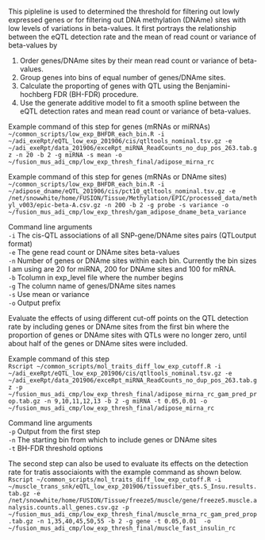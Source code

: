 This pipleline is used to determined the threshold for filtering out lowly expressed genes or for filtering out DNA methylation (DNAme) sites with low levels of variations in beta-values. It first portrays the relationship between the eQTL detection rate and the mean of read count or variance of beta-values by <br />
  1. Order genes/DNAme sites by their mean read count or variance of beta-values.<br />
  2. Group genes into bins of equal number of genes/DNAme sites.<br />
  3. Calculate the proporting of genes with QTL using the Benjamini-hochberg FDR (BH-FDR) procedure. <br />
  4. Use the generate additive model to fit a smooth spline between the eQTL detection rates and mean read count or variance of beta-values. <br />

Example command of this step for genes (mRNAs or miRNAs)<br />
  `~/common_scripts/low_exp_BHFDR_each_bin.R -i ~/adi_exeRpt/eQTL_low_exp_201906/cis/qtltools_nominal.tsv.gz -e ~/adi_exeRpt/data_201906/exceRpt_miRNA_ReadCounts_no_dup_pos_263.tab.gz -n 20 -b 2 -g miRNA -s mean -o ~/fusion_mus_adi_cmp/low_exp_thresh_final/adipose_mirna_rc`<br />

Example command of this step for genes (mRNAs or DNAme sites)<br />
  `~/common_scripts/low_exp_BHFDR_each_bin.R -i ~/adipose_dname/eQTL_201906/cis/pct10_qtltools_nominal.tsv.gz -e /net/snowwhite/home/FUSION/Tissue/Methylation/EPIC/processed_data/methyl_v003/epic-beta-A.csv.gz -n 200 -b 2 -g probe -s variance -o ~/fusion_mus_adi_cmp/low_exp_thresh/gam_adipose_dname_beta_variance`<br />

Command line arguments <br /> 
  `-i` The cis-QTL associations of all SNP-gene/DNAme sites pairs (QTLoutput format) <br />
  `-e` The gene read count or DNAme sites beta-values <br />
  `-n` Number of genes or DNAme sites within each bin. Currently the bin sizes I am using are 20 for miRNA, 200 for DNAme sites and 100 for mRNA. <br />
  `-b` Tcolumn in exp_level file where the number begins <br />
  `-g` The column name of genes/DNAme sites names <br />
  `-s` Use mean or variance <br />
  `-o` Output prefix <br />


Evaluate the effects of using different cut-off points on the QTL detection rate by including genes or DNAme sites from the first bin where the proportion of genes or DNAme sites with QTLs were no longer zero, until about half of the genes or DNAme sites were included.

Example command of this step <br />
  `Rscript ~/common_scripts/mol_traits_diff_low_exp_cutoff.R -i ~/adi_exeRpt/eQTL_low_exp_201906/cis/qtltools_nominal.tsv.gz -e ~/adi_exeRpt/data_201906/exceRpt_miRNA_ReadCounts_no_dup_pos_263.tab.gz -p ~/fusion_mus_adi_cmp/low_exp_thresh_final/adipose_mirna_rc_gam_pred_prop.tab.gz -n 9,10,11,12,13 -b 2 -g miRNA -t 0.05,0.01 -o ~/fusion_mus_adi_cmp/low_exp_thresh_final/adipose_mirna_rc`<br /> 

Command line arguments <br /> 
  `-p` Output from the first step <br />
  `-n` The starting bin from which to include genes or DNAme sites <br />
  `-t` BH-FDR threshold options <br />


The second step can also be used to evaluate its effects on the detection rate for tratis associaionts with the example command as shown below.<br />
`Rscript ~/common_scripts/mol_traits_diff_low_exp_cutoff.R -i ~/muscle_trans_snk/eQTL_low_exp_201906/tissuefiber_qts.S_Insu.results.tab.gz -e /net/snowwhite/home/FUSION/Tissue/freeze5/muscle/gene/freeze5.muscle.analysis.counts.all_genes.csv.gz -p ~/fusion_mus_adi_cmp/low_exp_thresh_final/muscle_mrna_rc_gam_pred_prop.tab.gz -n 1,35,40,45,50,55 -b 2 -g gene -t 0.05,0.01  -o ~/fusion_mus_adi_cmp/low_exp_thresh_final/muscle_fast_insulin_rc`
